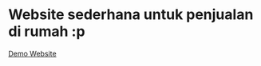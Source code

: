 # Website sederhana untuk penjualan di rumah :p

<a href="https://mfebriann.github.io/CemilanTaruna/"> Demo Website </a>
